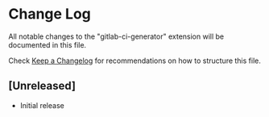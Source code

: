 # Change Log

All notable changes to the "gitlab-ci-generator" extension will be documented in this file.

Check [Keep a Changelog](http://keepachangelog.com/) for recommendations on how to structure this file.

## [Unreleased]

- Initial release